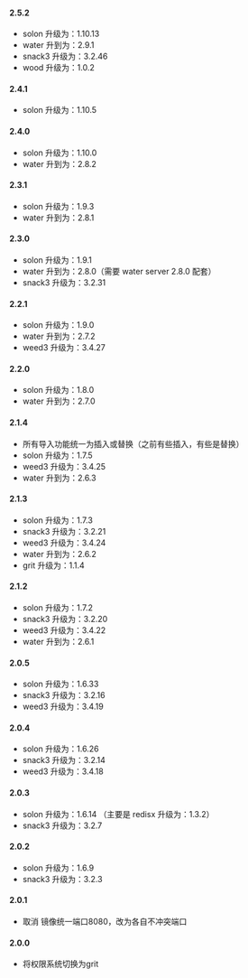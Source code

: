 #### 2.5.2
* solon 升级为：1.10.13
* water 升到为：2.9.1
* snack3 升级为：3.2.46
* wood 升级为：1.0.2

#### 2.4.1
* solon 升级为：1.10.5

#### 2.4.0
* solon 升级为：1.10.0
* water 升到为：2.8.2

#### 2.3.1
* solon 升级为：1.9.3
* water 升到为：2.8.1

#### 2.3.0
* solon 升级为：1.9.1
* water 升到为：2.8.0（需要 water server 2.8.0 配套）
* snack3 升级为：3.2.31

#### 2.2.1
* solon 升级为：1.9.0
* water 升到为：2.7.2
* weed3 升级为：3.4.27

#### 2.2.0
* solon 升级为：1.8.0
* water 升到为：2.7.0

#### 2.1.4
* 所有导入功能统一为插入或替换（之前有些插入，有些是替换）
* solon 升级为：1.7.5
* weed3 升级为：3.4.25
* water 升到为：2.6.3

#### 2.1.3
* solon 升级为：1.7.3
* snack3 升级为：3.2.21
* weed3 升级为：3.4.24
* water 升到为：2.6.2
* grit 升级为：1.1.4

#### 2.1.2
* solon 升级为：1.7.2
* snack3 升级为：3.2.20
* weed3 升级为：3.4.22
* water 升到为：2.6.1

#### 2.0.5
* solon 升级为：1.6.33
* snack3 升级为：3.2.16
* weed3 升级为：3.4.19

#### 2.0.4
* solon 升级为：1.6.26
* snack3 升级为：3.2.14
* weed3 升级为：3.4.18

#### 2.0.3
* solon 升级为：1.6.14 （主要是 redisx 升级为：1.3.2）
* snack3 升级为：3.2.7

#### 2.0.2
* solon 升级为：1.6.9
* snack3 升级为：3.2.3

#### 2.0.1
* 取消 镜像统一端口8080，改为各自不冲突端口

#### 2.0.0
* 将权限系统切换为grit